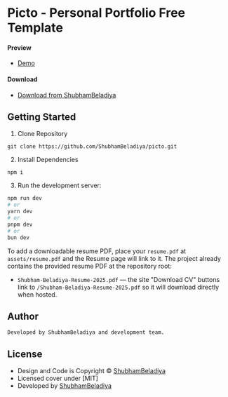 # Picto - Personal Portfolio Free Template

#### Preview

- [Demo](https://ShubhamBeladiya.github.io/picto/)

#### Download

- [Download from ShubhamBeladiya](https://ShubhamBeladiya.com/themes/picto)

## Getting Started

1. Clone Repository

```
git clone https://github.com/ShubhamBeladiya/picto.git
```

2. Install Dependencies

```
npm i
```

3. Run the development server:

```bash
npm run dev
# or
yarn dev
# or
pnpm dev
# or
bun dev
```
To add a downloadable resume PDF, place your `resume.pdf` at `assets/resume.pdf` and the Resume page will link to it.
The project already contains the provided resume PDF at the repository root:

- `Shubham-Beladiya-Resume-2025.pdf` — the site "Download CV" buttons link to `/Shubham-Beladiya-Resume-2025.pdf` so it will download directly when hosted.

## Author

```
Developed by ShubhamBeladiya and development team.
```

## License

- Design and Code is Copyright &copy; <a href="#" target="_blank">ShubhamBeladiya</a>
- Licensed cover under [MIT]
- Developed by <a href="#" target="_blank">ShubhamBeladiya</a>
